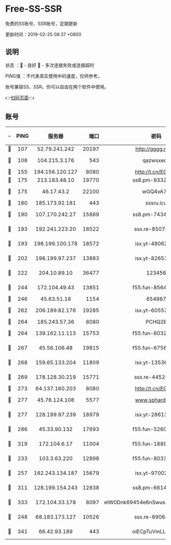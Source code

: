 # Free-SS-SSR

免费的SS账号、SSR账号，定期更新

更新时间：2019-02-25 08:37 +0800

## 说明

状态     ：🙂 - 良好 🙁 - 多次连接失败或连接超时

PING值   ：不代表真实使用中的速度，仅供参考。

账号兼容SS、SSR，你可以自由在两个软件中使用。

👉[扫码页面](https://liesauer.github.io/free-ss-ssr.github.io/)👈

## 账号

|-|PING|服务器|端口|密码|加密方式|区域|
|:----:|:----:|:-----:|-----:|:----:|:----:|:----:|
|🙂|107|52.79.241.242|20197|http://gggg.rocks|chacha20|KR|
|🙂|108|104.215.3.176|543|qazwsxedc|aes-256-gcm|JP|
|🙂|155|194.156.120.127|8080|http://t.cn/EGJIyrl|rc4-md5|RU|
|🙂|175|213.183.48.10|19770|ss8.pm-93323963|rc4-md5|RU|
|🙂|175|46.17.43.2|22100|wGQ4vA7D|aes-256-gcm|RU|
|🙂|180|185.173.92.181|443|sssru.icu|rc4-md5|RU|
|🙂|190|107.170.242.27|15889|ss8.pm-74341344|aes-256-cfb|US|
|🙂|193|192.241.223.20|18522|ssx.re-85078137|aes-256-cfb|US|
|🙂|193|198.199.100.178|18572|isx.yt-48062937|aes-256-cfb|US|
|🙂|202|198.199.97.237|13883|isx.yt-82653144|aes-256-cfb|US|
|🙂|222|204.10.89.10|36477|123456|aes-256-cfb|US|
|🙂|244|172.104.49.43|13851|f55.fun-85640290|aes-256-cfb|SG|
|🙂|246|45.63.51.18|1154|654987|chacha20|US|
|🙂|262|206.189.82.176|19285|isx.yt-60552819|aes-256-cfb|SG|
|🙂|264|185.243.57.36|8080|PCHQ2E|rc4-md5|US|
|🙂|264|139.162.11.113|15753|f55.fun-60326778|aes-256-cfb|SG|
|🙂|267|45.56.106.48|19815|f55.fun-67580626|aes-256-cfb|US|
|🙂|268|159.65.133.204|11809|isx.yt-13536858|aes-256-cfb|SG|
|🙂|269|178.128.30.219|15771|ssx.re-44524378|aes-256-cfb|SG|
|🙂|273|64.137.160.203|8080|http://t.cn/EGJIyrl|rc4-md5|CA|
|🙂|277|45.76.124.108|5577|www.sphard.com|aes-256-cfb|AU|
|🙂|277|128.199.97.239|18979|isx.yt-28613009|aes-256-cfb|SG|
|🙂|286|45.33.90.132|17693|f55.fun-52609109|aes-256-cfb|US|
|🙂|319|172.104.6.17|11004|f55.fun-18893031|aes-256-cfb|US|
|🙂|233|103.3.63.220|12898|f55.fun-80336552|aes-256-cfb|SG|
|🙂|257|162.243.134.187|15679|isx.yt-97002666|aes-256-cfb|US|
|🙂|311|128.199.154.243|12838|ss8.pm-66149074|aes-256-cfb|SG|
|🙂|333|172.104.33.178|8097|eIW0Dnk69454e6nSwuspv9DmS201tQ0D|aes-256-cfb|SG|
|🙁|248|68.183.173.127|10526|ssx.re-89064823|aes-256-cfb|US|
|🙁|341|66.42.93.189|443|oiECpTuVmLLxk4Ts|aes-256-cfb|US|
